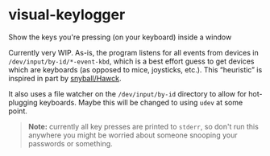 # visual-keylogger
Show the keys you're pressing (on your keyboard) inside a window

Currently very WIP. As-is, the program listens for all events from devices in `/dev/input/by-id/*-event-kbd`, which is a best effort guess to get devices which are keyboards (as opposed to mice, joysticks, etc.). This “heuristic” is inspired in part by [snyball/Hawck](https://github.com/snyball/Hawck/blob/master/src/KBDManager.hpp#L54).

It also uses a file watcher on the `/dev/input/by-id` directory to allow for hot-plugging keyboards. Maybe this will be changed to using `udev` at some point.

> **Note:** currently all key presses are printed to `stderr`, so don't run this anywhere you might be worried about someone snooping your passwords or something.
